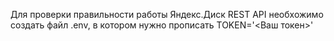 Для проверки правильности работы Яндекс.Диск REST API необхожимо создать файл .env, в котором нужно прописать 
TOKEN='<Ваш токен>'